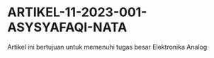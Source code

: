 # ARTIKEL-11-2023-001-ASYSYAFAQI-NATA
Artikel ini bertujuan untuk memenuhi tugas besar Elektronika Analog
